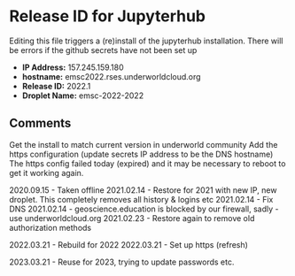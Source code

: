 # Release ID for Jupyterhub

Editing this file triggers a (re)install of the jupyterhub installation.
There will be errors if the github secrets have not been set up 

 - **IP Address:** 157.245.159.180
 - **hostname:** emsc2022.rses.underworldcloud.org
 - **Release ID:** 2022.1
 - **Droplet Name:** emsc-2022-2022
 
 ## Comments
   
Get the install to match current version in underworld community 
Add the https configuration (update secrets IP address to be the DNS hostname)
The https config failed today (expired) and it may be necessary to reboot to get it working again.

2020.09.15 - Taken offline
2021.02.14 - Restore for 2021 with new IP, new droplet. This completely removes all history & logins etc
2021.02.14 - Fix DNS
2021.02.14 - geoscience.education is blocked by our firewall, sadly - use underworldcloud.org
2021.02.23 - Restore again to remove old authorization methods

2022.03.21 - Rebuild for 2022
2022.03.21 - Set up https (refresh)

2023.03.21 - Reuse for 2023, trying to update passwords etc.




